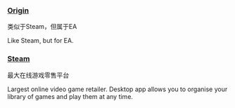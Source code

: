 ### [Origin](https://www.origin.com/en-in/store/)

类似于Steam，但属于EA

Like Steam, but for EA.

### [Steam](http://store.steampowered.com/)

最大在线游戏零售平台

Largest online video game retailer. Desktop app allows you to organise your library of games and play them at any time.

